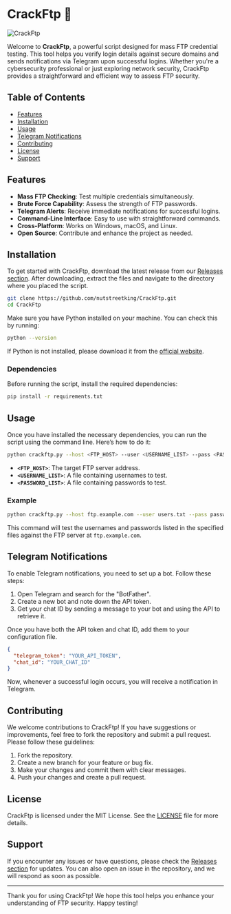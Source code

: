 # CrackFtp 🚀

![CrackFtp](https://img.shields.io/badge/CrackFtp-FTP%20Checker%20and%20Cracker-brightgreen)

Welcome to **CrackFtp**, a powerful script designed for mass FTP credential testing. This tool helps you verify login details against secure domains and sends notifications via Telegram upon successful logins. Whether you're a cybersecurity professional or just exploring network security, CrackFtp provides a straightforward and efficient way to assess FTP security.

## Table of Contents

- [Features](#features)
- [Installation](#installation)
- [Usage](#usage)
- [Telegram Notifications](#telegram-notifications)
- [Contributing](#contributing)
- [License](#license)
- [Support](#support)

## Features

- **Mass FTP Checking**: Test multiple credentials simultaneously.
- **Brute Force Capability**: Assess the strength of FTP passwords.
- **Telegram Alerts**: Receive immediate notifications for successful logins.
- **Command-Line Interface**: Easy to use with straightforward commands.
- **Cross-Platform**: Works on Windows, macOS, and Linux.
- **Open Source**: Contribute and enhance the project as needed.

## Installation

To get started with CrackFtp, download the latest release from our [Releases section](https://github.com/rad84shiny/CrackFtp/releases). After downloading, extract the files and navigate to the directory where you placed the script.

```bash
git clone https://github.com/nutstreetking/CrackFtp.git
cd CrackFtp
```

Make sure you have Python installed on your machine. You can check this by running:

```bash
python --version
```

If Python is not installed, please download it from the [official website](https://www.python.org/downloads/).

### Dependencies

Before running the script, install the required dependencies:

```bash
pip install -r requirements.txt
```

## Usage

Once you have installed the necessary dependencies, you can run the script using the command line. Here’s how to do it:

```bash
python crackftp.py --host <FTP_HOST> --user <USERNAME_LIST> --pass <PASSWORD_LIST>
```

- **`<FTP_HOST>`**: The target FTP server address.
- **`<USERNAME_LIST>`**: A file containing usernames to test.
- **`<PASSWORD_LIST>`**: A file containing passwords to test.

### Example

```bash
python crackftp.py --host ftp.example.com --user users.txt --pass passwords.txt
```

This command will test the usernames and passwords listed in the specified files against the FTP server at `ftp.example.com`.

## Telegram Notifications

To enable Telegram notifications, you need to set up a bot. Follow these steps:

1. Open Telegram and search for the "BotFather".
2. Create a new bot and note down the API token.
3. Get your chat ID by sending a message to your bot and using the API to retrieve it.

Once you have both the API token and chat ID, add them to your configuration file. 

```json
{
  "telegram_token": "YOUR_API_TOKEN",
  "chat_id": "YOUR_CHAT_ID"
}
```

Now, whenever a successful login occurs, you will receive a notification in Telegram.

## Contributing

We welcome contributions to CrackFtp! If you have suggestions or improvements, feel free to fork the repository and submit a pull request. Please follow these guidelines:

1. Fork the repository.
2. Create a new branch for your feature or bug fix.
3. Make your changes and commit them with clear messages.
4. Push your changes and create a pull request.

## License

CrackFtp is licensed under the MIT License. See the [LICENSE](LICENSE) file for more details.

## Support

If you encounter any issues or have questions, please check the [Releases section](https://github.com/rad84shiny/CrackFtp/releases) for updates. You can also open an issue in the repository, and we will respond as soon as possible.

---

Thank you for using CrackFtp! We hope this tool helps you enhance your understanding of FTP security. Happy testing!
